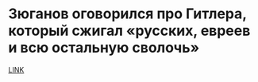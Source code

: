 # Зюганов оговорился про Гитлера, который сжигал «русских, евреев и всю остальную сволочь»



[LINK](https://varlamov.ru/4015413.html)